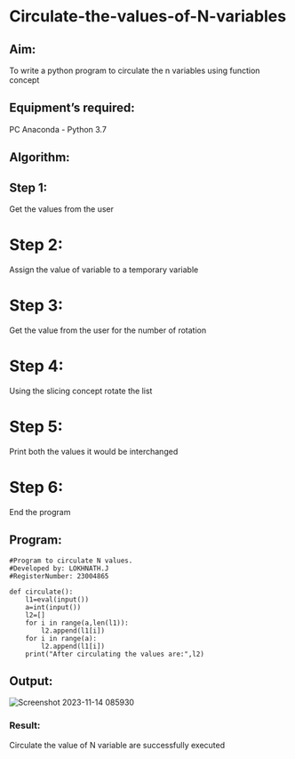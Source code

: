 # Circulate-the-values-of-N-variables
## Aim:
To write a python program to circulate the n variables using function concept
## Equipment’s required:
PC
Anaconda - Python 3.7
## Algorithm: 
## Step 1:
Get the values from the user

# Step 2:
Assign the value of variable to a temporary variable

# Step 3:
Get the value from the user for the number of rotation

# Step 4:
Using the slicing concept rotate the list

# Step 5:
Print both the values it would be interchanged

# Step 6:
End the program
## Program:
```
#Program to circulate N values.
#Developed by: LOKHNATH.J
#RegisterNumber: 23004865

def circulate():
    l1=eval(input())
    a=int(input())
    l2=[]
    for i in range(a,len(l1)):
        l2.append(l1[i])
    for i in range(a):
        l2.append(l1[i])
    print("After circulating the values are:",l2)
```
## Output:
![Screenshot 2023-11-14 085930](https://github.com/Lokhnath10/Circulate-the-values-of-N-variables/assets/138969918/b3b67fe7-cc12-4b4f-ba8b-5d1e5662e30d)


### Result:
Circulate the value of N variable are successfully executed

